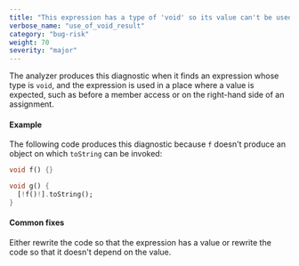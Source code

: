 ```yaml
---
title: "This expression has a type of 'void' so its value can't be used"
verbose_name: "use_of_void_result"
category: "bug-risk"
weight: 70
severity: "major"
---
```

The analyzer produces this diagnostic when it finds an expression whose
type is `void`, and the expression is used in a place where a value is
expected, such as before a member access or on the right-hand side of an
assignment.

#### Example

The following code produces this diagnostic because `f` doesn't produce an
object on which `toString` can be invoked:

```dart
void f() {}

void g() {
  [!f()!].toString();
}
```

#### Common fixes

Either rewrite the code so that the expression has a value or rewrite the
code so that it doesn't depend on the value.
